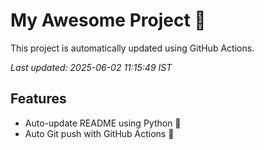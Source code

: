 # My Awesome Project 🚀

This project is automatically updated using GitHub Actions.

_Last updated: 2025-06-02 11:15:49 IST_

## Features
- Auto-update README using Python 🐍
- Auto Git push with GitHub Actions 🤖
